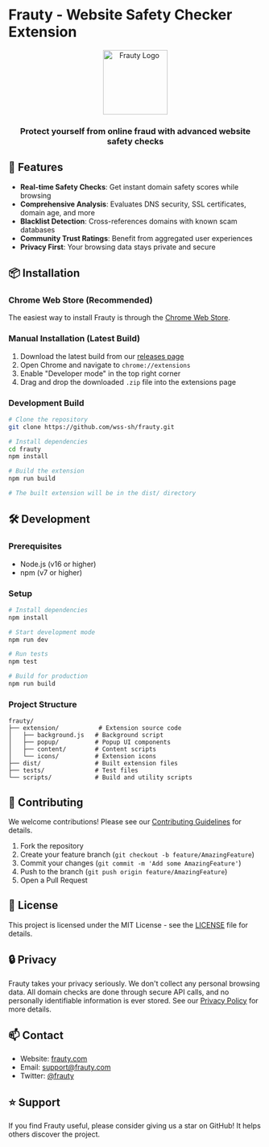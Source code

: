 # Frauty - Website Safety Checker Extension

<div align="center">
  <img src="extension/icons/icon128.png" alt="Frauty Logo" width="128" height="128">
  <h3>Protect yourself from online fraud with advanced website safety checks</h3>
</div>

## 🚀 Features

- **Real-time Safety Checks**: Get instant domain safety scores while browsing
- **Comprehensive Analysis**: Evaluates DNS security, SSL certificates, domain age, and more
- **Blacklist Detection**: Cross-references domains with known scam databases
- **Community Trust Ratings**: Benefit from aggregated user experiences
- **Privacy First**: Your browsing data stays private and secure

## 📦 Installation

### Chrome Web Store (Recommended)
The easiest way to install Frauty is through the [Chrome Web Store](https://chrome.google.com/webstore/detail/frauty).

### Manual Installation (Latest Build)
1. Download the latest build from our [releases page](https://github.com/wss-sh/frauty/releases)
2. Open Chrome and navigate to `chrome://extensions`
3. Enable "Developer mode" in the top right corner
4. Drag and drop the downloaded `.zip` file into the extensions page

### Development Build
```bash
# Clone the repository
git clone https://github.com/wss-sh/frauty.git

# Install dependencies
cd frauty
npm install

# Build the extension
npm run build

# The built extension will be in the dist/ directory
```

## 🛠️ Development

### Prerequisites
- Node.js (v16 or higher)
- npm (v7 or higher)

### Setup
```bash
# Install dependencies
npm install

# Start development mode
npm run dev

# Run tests
npm test

# Build for production
npm run build
```

### Project Structure
```
frauty/
├── extension/           # Extension source code
│   ├── background.js   # Background script
│   ├── popup/          # Popup UI components
│   ├── content/        # Content scripts
│   └── icons/          # Extension icons
├── dist/               # Built extension files
├── tests/              # Test files
└── scripts/            # Build and utility scripts
```

## 🤝 Contributing

We welcome contributions! Please see our [Contributing Guidelines](CONTRIBUTING.md) for details.

1. Fork the repository
2. Create your feature branch (`git checkout -b feature/AmazingFeature`)
3. Commit your changes (`git commit -m 'Add some AmazingFeature'`)
4. Push to the branch (`git push origin feature/AmazingFeature`)
5. Open a Pull Request

## 📝 License

This project is licensed under the MIT License - see the [LICENSE](LICENSE) file for details.

## 🔒 Privacy

Frauty takes your privacy seriously. We don't collect any personal browsing data. All domain checks are done through secure API calls, and no personally identifiable information is ever stored. See our [Privacy Policy](https://frauty.com/legal/privacy) for more details.

## 📫 Contact

- Website: [frauty.com](https://frauty.com)
- Email: support@frauty.com
- Twitter: [@frauty](https://twitter.com/frauty)

## ⭐ Support

If you find Frauty useful, please consider giving us a star on GitHub! It helps others discover the project. 

